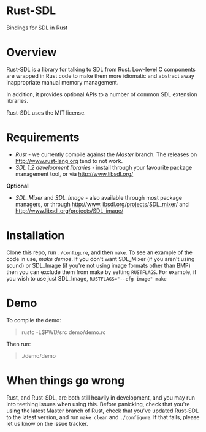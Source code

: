 # Rust-SDL
Bindings for SDL in Rust
# Overview

Rust-SDL is a library for talking to SDL from Rust. Low-level C components are wrapped in Rust code to make them more idiomatic and abstract away inappropriate manual memory management.

In addition, it provides optional APIs to a number of common SDL extension libraries.

Rust-SDL uses the MIT license.

# Requirements

* *Rust* - we currently compile against the *Master* branch. The releases on http://www.rust-lang.org tend to not work.
* *SDL 1.2 development libraries* - install through your favourite package management tool, or via http://www.libsdl.org/

**Optional**
* *SDL_Mixer* and *SDL_Image* - also available through most package managers, or through http://www.libsdl.org/projects/SDL_mixer/ and http://www.libsdl.org/projects/SDL_image/

# Installation
Clone this repo, run `./configure`, and then `make`. To see an example of the code in use, *make demos*.
If you don't want SDL_Mixer (if you aren't using sound) or SDL_Image (if you're not using image formats other than BMP) then you can exclude them from make by setting `RUSTFLAGS`. For example, if you wish to use just SDL_Image, `RUSTFLAGS="--cfg image" make`

# Demo

To compile the demo:

> rustc -L$PWD/src demo/demo.rc


Then run:

> ./demo/demo

# When things go wrong
Rust, and Rust-SDL, are both still heavily in development, and you may run into teething issues when using this. Before panicking, check that you're using the latest Master branch of Rust, check that you've updated Rust-SDL to the latest version, and run `make clean` and `./configure`. If that fails, please let us know on the issue tracker.
